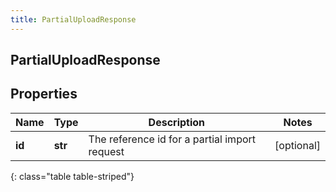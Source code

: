 ```yaml
---
title: PartialUploadResponse
---
```

## PartialUploadResponse

## Properties

|Name | Type | Description | Notes|
|------------ | ------------- | ------------- | -------------|
| **id** | **str** | The reference id for a partial import request | [optional] |
{: class="table table-striped"}


